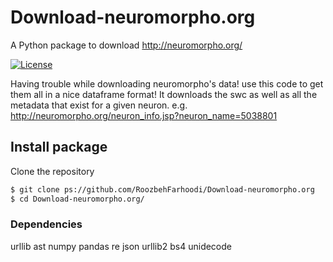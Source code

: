 # Download-neuromorpho.org
A Python package to download http://neuromorpho.org/

[![License](https://img.shields.io/badge/License-MIT-blue.svg)](https://github.com/RoozbehFarhoodi/Download-neuromorpho.org/blob/master/LICENSE)

Having trouble while downloading neuromorpho's data! use this code to get them all in a nice dataframe format!
It downloads the swc as well as all the metadata that exist for a given neuron. 
e.g. http://neuromorpho.org/neuron_info.jsp?neuron_name=5038801

## Install package

Clone the repository

```bash
$ git clone ps://github.com/RoozbehFarhoodi/Download-neuromorpho.org
$ cd Download-neuromorpho.org/
```

### Dependencies

urllib
ast
numpy
pandas
re
json
urllib2
bs4
unidecode
